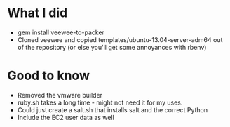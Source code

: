 # What I did
- gem install veewee-to-packer
- Cloned veewee and copied templates/ubuntu-13.04-server-adm64 out of
the repository (or else you'll get some annoyances with rbenv)

# Good to know
- Removed the vmware builder
- ruby.sh takes a long time - might not need it for my uses.
- Could just create a salt.sh that installs salt and the correct Python
- Include the EC2 user data as well
